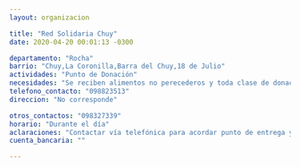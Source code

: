 ```yaml
---
layout: organizacion

title: "Red Solidaria Chuy"
date: 2020-04-20 00:01:13 -0300

departamento: "Rocha"
barrio: "Chuy,La Coronilla,Barra del Chuy,18 de Julio"
actividades: "Punto de Donación"
necesidades: "Se reciben alimentos no perecederos y toda clase de donaciones"
telefono_contacto: "098823513"
direccion: "No corresponde"

otros_contactos: "098327339"
horario: "Durante el día"
aclaraciones: "Contactar vía telefónica para acordar punto de entrega y solicitud de apoyo"
cuenta_bancaria: ""

---
```

